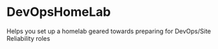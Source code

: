 # DevOpsHomeLab
Helps you set up a homelab geared towards preparing for DevOps/Site Reliability roles
